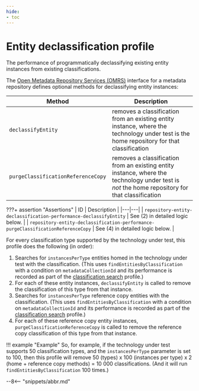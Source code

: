 ```yaml
---
hide:
- toc
---
```


<!-- SPDX-License-Identifier: CC-BY-4.0 -->
<!-- Copyright Contributors to the Egeria project. -->

# Entity declassification profile

The performance of programmatically declassifying existing entity instances from existing classifications.

The [Open Metadata Repository Services (OMRS)](/egeria-docs/services/omrs) interface for a metadata
repository defines optional methods for declassifying entity instances:

| Method | Description |
|---|---|
| `declassifyEntity` | removes a classification from an existing entity instance, where the technology under test is the home repository for that classification |
| `purgeClassificationReferenceCopy` | removes a classification from an existing entity instance, where the technology under test is _not_ the home repository for that classification |

???+ assertion "Assertions"
    | ID | Description |
    |---|---|
    | `repository-entity-declassification-performance-declassifyEntity` | See (2) in detailed logic below. |
    | `repository-entity-declassification-performance-purgeClassificationReferenceCopy` | See (4) in detailed logic below. |

For every classification type supported by the technology under test, this profile does the following (in order):

1. Searches for `instancesPerType` entities homed in the technology under test with the classification. (This uses
   `findEntitiesByClassification` with a condition on `metadataCollectionId` and its performance is recorded as part of
   the [classification search](classification-search.md) profile.)
1. For each of these entity instances, `declassifyEntity` is called to remove the classification of this type from that
   instance.
1. Searches for `instancesPerType` reference copy entities with the classification. (This uses `findEntitiesByClassification`
   with a condition on `metadataCollectionId` and its performance is recorded as part of the [classification search](classification-search.md) profile.)
1. For each of these reference copy entity instances, `purgeClassificationReferenceCopy` is called to remove the reference copy
   classification of this type from that instance.

!!! example "Example"
    So, for example, if the technology under test supports 50 classification types, and the `instancesPerType` parameter is
    set to 100, then this profile will remove 50 (types) x 100 (instances per type) x 2 (home + reference copy methods) = 10 000
    classifications. (And it will run `findEntitiesByClassification` 100 times.)

--8<-- "snippets/abbr.md"
